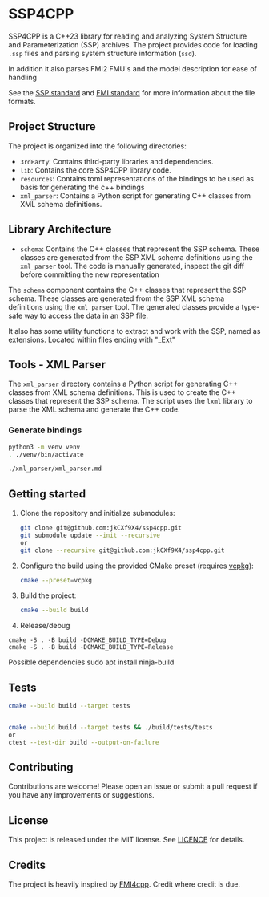 # SSP4CPP

SSP4CPP is a C++23 library for reading and analyzing System Structure and Parameterization (SSP) archives. The project provides code for loading `.ssp` files and parsing system structure information (`ssd`).

In addition it also parses FMI2 FMU's and the model description for ease of handling

See the [SSP standard](https://ssp-standard.org) and [FMI standard](https://fmi-standard.org) for more information about the file formats.


## Project Structure

The project is organized into the following directories:

- `3rdParty`: Contains third-party libraries and dependencies.
- `lib`: Contains the core SSP4CPP library code.
- `resources`: Contains toml representations of the bindings to be used as basis for generating the c++ bindings 
- `xml_parser`: Contains a Python script for generating C++ classes from XML schema definitions.

## Library Architecture

- `schema`: Contains the C++ classes that represent the SSP schema. These classes are generated from the SSP XML schema definitions using the `xml_parser` tool. The code is manually generated, inspect the git diff before committing the new representation  

The `schema` component contains the C++ classes that represent the SSP schema. These classes are generated from the SSP XML schema definitions using the `xml_parser` tool. The generated classes provide a type-safe way to access the data in an SSP file.

It also has some utility functions to extract and work with the SSP, named as extensions. Located within files ending with "_Ext" 

## Tools - XML Parser

The `xml_parser` directory contains a Python script for generating C++ classes from XML schema definitions. This is used to create the C++ classes that represent the SSP schema. The script uses the `lxml` library to parse the XML schema and generate the C++ code.

### Generate bindings

```bash
python3 -m venv venv
. ./venv/bin/activate

./xml_parser/xml_parser.md

```

## Getting started
1.  Clone the repository and initialize submodules:
    ```bash
    git clone git@github.com:jkCXf9X4/ssp4cpp.git
    git submodule update --init --recursive 
    or
    git clone --recursive git@github.com:jkCXf9X4/ssp4cpp.git
    ```

2.  Configure the build using the provided CMake preset (requires [vcpkg](https://github.com/microsoft/vcpkg)):
    ```bash
    cmake --preset=vcpkg
    ```

3.  Build the project:
    ```bash
    cmake --build build
    ```

4. Release/debug
```
cmake -S . -B build -DCMAKE_BUILD_TYPE=Debug
cmake -S . -B build -DCMAKE_BUILD_TYPE=Release
```

Possible dependencies
sudo apt install ninja-build

## Tests

```bash
cmake --build build --target tests


cmake --build build --target tests && ./build/tests/tests
or
ctest --test-dir build --output-on-failure
```


## Contributing
Contributions are welcome! Please open an issue or submit a pull request if you have any improvements or suggestions.

## License
This project is released under the MIT license. See [LICENCE](LICENCE) for details.

## Credits
The project is heavily inspired by [FMI4cpp](https://github.com/NTNU-IHB/FMI4cpp). Credit where credit is due.